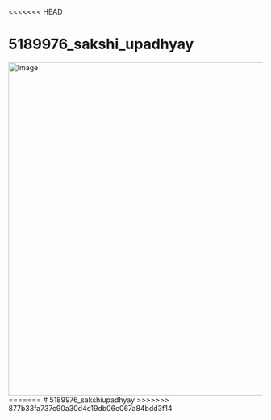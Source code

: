 <<<<<<< HEAD
# 5189976_sakshi_upadhyay


<img width="1298" height="660" alt="Image" src="https://github.com/user-attachments/assets/d1db9ebe-3943-4d9e-8bac-449c67583453" />
=======
# 5189976_sakshiupadhyay
>>>>>>> 877b33fa737c90a30d4c19db06c067a84bdd3f14
